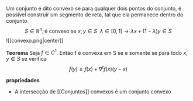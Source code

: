 Um conjunto é dito convexo se para qualquer dois pontos do conjunto, é possível construir um segmento de reta, tal que ela permanece dentro do conjunto
$$S\in \mathbb{R}^n; \text{é convexo se  } x,y\in S~~\lambda \in [0,1]\to \lambda x+(1-\lambda)y \in S$$
![[convexo.png|center]]

**Teorema**
Seja $f\in C^1$. Então f é convexa em S se e somente se para todo $x,y\in S$ se verifica
$$f(y)\geq f(x)+\nabla^t f(x)(y-x)$$

**propriedades**
- A intersecção de [[Conjuntos]] convexos é um conjunto convexo
